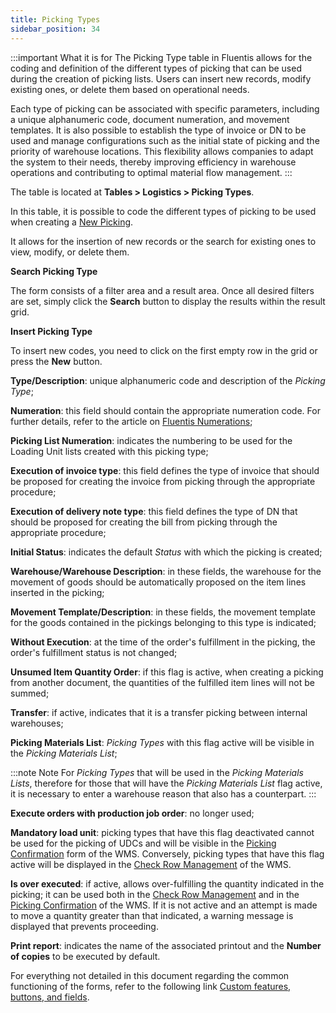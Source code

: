 ```yaml
---
title: Picking Types 
sidebar_position: 34
---
```


:::important What it is for 
The Picking Type table in Fluentis allows for the coding and definition of the different types of picking that can be used during the creation of picking lists. Users can insert new records, modify existing ones, or delete them based on operational needs.

Each type of picking can be associated with specific parameters, including a unique alphanumeric code, document numeration, and movement templates. It is also possible to establish the type of invoice or DN to be used and manage configurations such as the initial state of picking and the priority of warehouse locations. This flexibility allows companies to adapt the system to their needs, thereby improving efficiency in warehouse operations and contributing to optimal material flow management.
:::

The table is located at **Tables > Logistics > Picking Types**.

In this table, it is possible to code the different types of picking to be used when creating a [New Picking](/docs/logistics/picking/picking-management).

It allows for the insertion of new records or the search for existing ones to view, modify, or delete them.

**Search Picking Type**

The form consists of a filter area and a result area. Once all desired filters are set, simply click the **Search** button to display the results within the result grid.

**Insert Picking Type**

To insert new codes, you need to click on the first empty row in the grid or press the **New** button.

**Type/Description**: unique alphanumeric code and description of the *Picking Type*;   

**Numeration**: this field should contain the appropriate numeration code. For further details, refer to the article on [Fluentis Numerations](/docs/configurations/tables/fluentis-numerations);

**Picking List Numeration**: indicates the numbering to be used for the Loading Unit lists created with this picking type;   

**Execution of invoice type**: this field defines the type of invoice that should be proposed for creating the invoice from picking through the appropriate procedure;

**Execution of delivery note type**: this field defines the type of DN that should be proposed for creating the bill from picking through the appropriate procedure;

**Initial Status**: indicates the default *Status* with which the picking is created;

**Warehouse/Warehouse Description**: in these fields, the warehouse for the movement of goods should be automatically proposed on the item lines inserted in the picking;   

**Movement Template/Description**: in these fields, the movement template for the goods contained in the pickings belonging to this type is indicated;  

**Without Execution**: at the time of the order's fulfillment in the picking, the order's fulfillment status is not changed;

**Unsumed Item Quantity Order**: if this flag is active, when creating a picking from another document, the quantities of the fulfilled item lines will not be summed; 

**Transfer**: if active, indicates that it is a transfer picking between internal warehouses; 

**Picking Materials List**: *Picking Types* with this flag active will be visible in the *Picking Materials List*;

:::note Note
For *Picking Types* that will be used in the *Picking Materials Lists*, therefore for those that will have the *Picking Materials List* flag active, it is necessary to enter a warehouse reason that also has a counterpart.
:::

**Execute orders with production job order**: no longer used;

**Mandatory load unit**: picking types that have this flag deactivated cannot be used for the picking of UDCs and will be visible in the [Picking Confirmation](/docs/logistics/wms/sales/check-row-management) form of the WMS. Conversely, picking types that have this flag active will be displayed in the [Check Row Management](/docs/logistics/wms/sales/check-row-management#gestione-spunta) of the WMS. 

**Is over executed**: if active, allows over-fulfilling the quantity indicated in the picking; it can be used both in the [Check Row Management](/docs/logistics/wms/sales/check-row-management) and in the [Picking Confirmation](/docs/logistics/wms/sales/check-row-management) of the WMS. If it is not active and an attempt is made to move a quantity greater than that indicated, a warning message is displayed that prevents proceeding.

**Print report**: indicates the name of the associated printout and the **Number of copies** to be executed by default. 

For everything not detailed in this document regarding the common functioning of the forms, refer to the following link [Custom features, buttons, and fields](/docs/guide/common).
